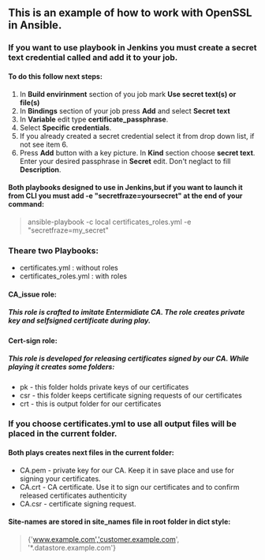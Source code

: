 ## This is an example of how to work with OpenSSL in Ansible.
### If you want to use playbook in Jenkins you must create a secret text credential called and add it to your job. 
#### To do this follow next steps:
1. In **Build envirinment** section of you job mark **Use secret text(s) or file(s)**
2. In **Bindings** section of your job press **Add** and select **Secret text**
3. In **Variable** edit type **certificate_passphrase**.
4. Select **Specific credentials**.
5. If you already created a secret credential select it from drop down list, if not see item 6.
6. Press **Add** button with a key picture. In **Kind** section choose **secret text**. Enter your desired passphrase in **Secret** edit. Don't neglact to fill **Description**.

#### Both playbooks designed to use in Jenkins,but if you want to launch it from CLI you must add **-e "secretfraze=yoursecret"** at the end of your command:
> ansible-playbook -c local certificates_roles.yml -e "secretfraze=my_secret"
### Theare two Playbooks:
* certificates.yml : without roles
* certificates_roles.yml : with roles
#### CA_issue role:
##### This role is crafted to imitate Entermidiate CA. The role creates private key and selfsigned certificate during play.
#### Cert-sign role:
##### This role is developed for releasing certificates signed by our CA. While playing it creates some folders:
* pk - this folder holds private keys of our certificates
* csr - this folder keeps certificate signing requests of our certificates
* crt - this is output folder for our certificates
### If you choose **certificates.yml** to use all output files will be placed in the current folder.
#### Both plays creates next files in the current folder:
* CA.pem - private key for our CA. Keep it in save place and use for signing your certificates.
* CA.crt - CA certificate. Use it to sign our certificates and to confirm released certificates authenticity
* CA.csr - certificate signing request. 
#### Site-names are stored in **site_names** file in root folder in dict style:
> {'www.example.com','customer.example.com', '*.datastore.example.com'}
